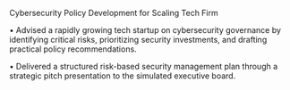 Cybersecurity Policy Development for Scaling Tech Firm

•	Advised a rapidly growing tech startup on cybersecurity governance by identifying critical risks, prioritizing security investments, and drafting practical policy recommendations.

•	Delivered a structured risk-based security management plan through a strategic pitch presentation to the simulated executive board.
